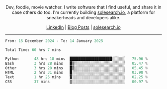 <p align="center">Dev, foodie, movie watcher. I write software that I find useful, and share it in case others do too. I'm currently building <a href="https://solesearch.io">solesearch.io</a>, a platform for sneakerheads and developers alike.</p>
<p align="center">
  <a href="https://www.linkedin.com/in/peter-rauscher">LinkedIn</a>
  |
  <a href="https://dev.to/peterrauscher">Blog Posts</a>
  |
  <a href="https://solesearch.io">solesearch.io</a>
</p>
<hr/>
<!--START_SECTION:waka-->

```python
From: 15 December 2024 - To: 14 January 2025

Total Time: 60 hrs 7 mins

Python       48 hrs 18 mins  ███████████████████░░░░░░   75.96 %
Bash         3 hrs 28 mins   █▒░░░░░░░░░░░░░░░░░░░░░░░   05.47 %
Other        3 hrs 28 mins   █▒░░░░░░░░░░░░░░░░░░░░░░░   05.45 %
HTML         2 hrs 31 mins   █░░░░░░░░░░░░░░░░░░░░░░░░   03.98 %
Text         1 hr 25 mins    ▓░░░░░░░░░░░░░░░░░░░░░░░░   02.25 %
CSS          37 mins         ▒░░░░░░░░░░░░░░░░░░░░░░░░   00.97 %
```

<!--END_SECTION:waka-->
